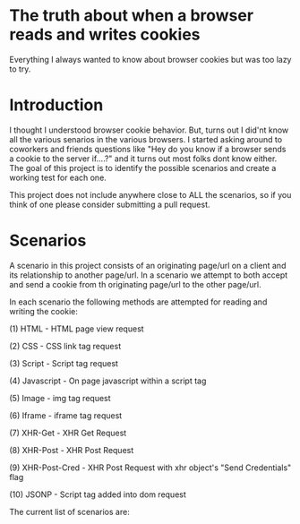 The truth about when a browser reads and writes cookies
========================

Everything I always wanted to know about browser cookies but was too lazy to try.

Introduction
========================

I thought I understood browser cookie behavior. But, turns out I did'nt know all the various senarios in the various browsers. I started asking around to coworkers and friends questions like "Hey do you know if a browser sends a cookie to the server if....?" and it turns out most folks dont know either. The goal of this project is to identify the possible scenarios and create a working test for each one. 

This project does not include anywhere close to ALL the scenarios, so if you think of one please consider submitting a pull request.



Scenarios
=========================

A scenario in this project consists of an originating page/url on a client and its relationship to another page/url. In a scenario we attempt to both accept and send a cookie from th originating page/url to the other page/url.

In each scenario the following methods are attempted for reading and writing the cookie:

(1) HTML - HTML page view request

(2) CSS - CSS link tag request

(3) Script - Script tag request

(4) Javascript - On page javascript within a script tag

(5) Image - img tag request

(6) Iframe - iframe tag request

(7) XHR-Get - XHR Get Request

(8) XHR-Post - XHR Post Request

(9) XHR-Post-Cred - XHR Post Request with xhr object's "Send Credentials" flag

(10) JSONP - Script tag added into dom request


The current list of scenarios are:




